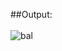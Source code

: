 ##Output:
<br> <br>
![bal](https://github.com/Sawom/Donkey_Kong/assets/64780532/d36ae69a-3342-4b37-bbcb-cea28db07137)
